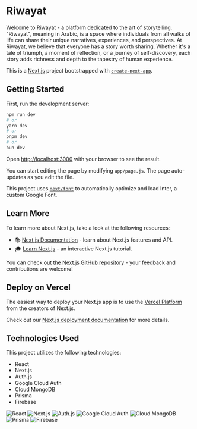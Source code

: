 # Riwayat

Welcome to Riwayat - a platform dedicated to the art of storytelling. "Riwayat", meaning in Arabic, is a space where individuals from all walks of life can share their unique narratives, experiences, and perspectives. At Riwayat, we believe that everyone has a story worth sharing. Whether it's a tale of triumph, a moment of reflection, or a journey of self-discovery, each story adds richness and depth to the tapestry of human experience.

This is a [Next.js](https://nextjs.org/) project bootstrapped with [`create-next-app`](https://github.com/vercel/next.js/tree/canary/packages/create-next-app).

## Getting Started

First, run the development server:

```bash
npm run dev
# or
yarn dev
# or
pnpm dev
# or
bun dev
```

Open [http://localhost:3000](http://localhost:3000) with your browser to see the result.

You can start editing the page by modifying `app/page.js`. The page auto-updates as you edit the file.

This project uses [`next/font`](https://nextjs.org/docs/basic-features/font-optimization) to automatically optimize and load Inter, a custom Google Font.

## Learn More

To learn more about Next.js, take a look at the following resources:

- 📚 [Next.js Documentation](https://nextjs.org/docs) - learn about Next.js features and API.
- 🎓 [Learn Next.js](https://nextjs.org/learn) - an interactive Next.js tutorial.

You can check out [the Next.js GitHub repository](https://github.com/vercel/next.js/) - your feedback and contributions are welcome!

## Deploy on Vercel

The easiest way to deploy your Next.js app is to use the [Vercel Platform](https://vercel.com/new?utm_medium=default-template&filter=next.js&utm_source=create-next-app&utm_campaign=create-next-app-readme) from the creators of Next.js.

Check out our [Next.js deployment documentation](https://nextjs.org/docs/deployment) for more details.

## Technologies Used

This project utilizes the following technologies:
- React
- Next.js
- Auth.js
- Google Cloud Auth
- Cloud MongoDB
- Prisma
- Firebase
  
![React](https://img.icons8.com/?size=50&id=35989&format=png)  ![Next.js](https://img.icons8.com/color/48/000000/nextjs.png)  ![Auth.js](https://img.icons8.com/ios/50/000000/login-rounded-right.png)  ![Google Cloud Auth](https://img.icons8.com/color/48/000000/google-cloud.png)  ![Cloud MongoDB](https://img.icons8.com/color/48/000000/mongodb.png)  ![Prisma](https://img.icons8.com/?size=50&id=aqb9SdV9P8oC&format=png)  ![Firebase](https://img.icons8.com/color/48/000000/firebase.png)
